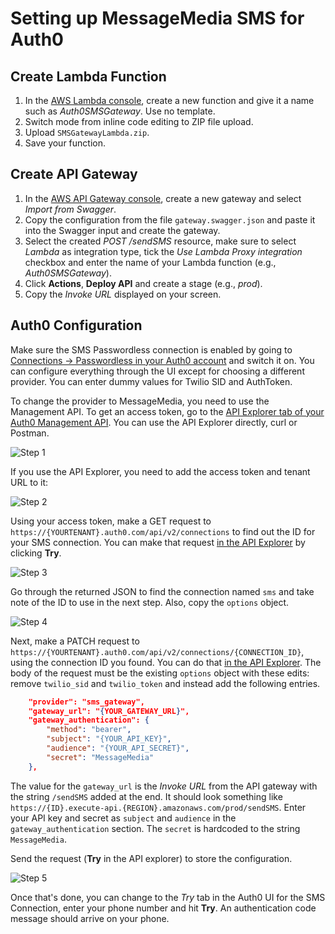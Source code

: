 # Setting up MessageMedia SMS for Auth0

## Create Lambda Function

1. In the [AWS Lambda console](https://console.aws.amazon.com/lambda/home), create a new function and give it a name such as _Auth0SMSGateway_. Use no template.
2. Switch mode from inline code editing to ZIP file upload.
3. Upload `SMSGatewayLambda.zip`.
4. Save your function.

## Create API Gateway

1. In the [AWS API Gateway console](https://console.aws.amazon.com/apigateway/home), create a new gateway and select _Import from Swagger_.
2. Copy the configuration from the file `gateway.swagger.json` and paste it into the Swagger input and create the gateway.
3. Select the created _POST /sendSMS_ resource, make sure to select _Lambda_ as integration type, tick the _Use Lambda Proxy integration_ checkbox and enter the name of your Lambda function (e.g., _Auth0SMSGateway_).
4. Click **Actions**, **Deploy API** and create a stage (e.g., _prod_).
5. Copy the _Invoke URL_ displayed on your screen.

## Auth0 Configuration

Make sure the SMS Passwordless connection is enabled by going to [Connections → Passwordless in your Auth0 account](https://manage.auth0.com/#/connections/passwordless) and switch it on. You can configure everything through the UI except for choosing a different provider. You can enter dummy values for Twilio SID and AuthToken.

To change the provider to MessageMedia, you need to use the Management API. To get an access token, go to the [API Explorer tab of your Auth0 Management API](https://manage.auth0.com/#/apis/management/explorer). You can use the API Explorer directly, curl or Postman.

![Step 1](https://developers.messagemedia.com/wp-content/uploads/2018/09/step1.png)

If you use the API Explorer, you need to add the access token and tenant URL to it:

![Step 2](https://developers.messagemedia.com/wp-content/uploads/2018/09/step2.png)

Using your access token, make a GET request to `https://{YOURTENANT}.auth0.com/api/v2/connections` to find out the ID for your SMS connection. You can make that request [in the API Explorer](https://auth0.com/docs/api/management/v2#!/Connections/get_connections) by clicking **Try**.

![Step 3](https://developers.messagemedia.com/wp-content/uploads/2018/09/step3.png)

Go through the returned JSON to find the connection named `sms` and take note of the ID to use in the next step. Also, copy the `options` object.

![Step 4](https://developers.messagemedia.com/wp-content/uploads/2018/09/step4.png)

Next, make a PATCH request to `https://{YOURTENANT}.auth0.com/api/v2/connections/{CONNECTION_ID}`, using the connection ID you found. You can do that [in the API Explorer](https://auth0.com/docs/api/management/v2#!/Connections/patch_connections_by_id). The body of the request must be the existing `options` object with these edits: remove `twilio_sid` and `twilio_token` and instead add the following entries.

````json
    "provider": "sms_gateway",
    "gateway_url": "{YOUR_GATEWAY_URL}",
    "gateway_authentication": {
        "method": "bearer",
        "subject": "{YOUR_API_KEY}",
        "audience": "{YOUR_API_SECRET}",
        "secret": "MessageMedia"
    },
````

The value for the `gateway_url` is the _Invoke URL_ from the API gateway with the string `/sendSMS` added at the end. It should look something like `https://{ID}.execute-api.{REGION}.amazonaws.com/prod/sendSMS`. Enter your API key and secret as `subject` and `audience` in the `gateway_authentication` section. The `secret` is hardcoded to the string `MessageMedia`.

Send the request (**Try** in the API explorer) to store the configuration.

![Step 5](https://developers.messagemedia.com/wp-content/uploads/2018/09/step5.png)

Once that's done, you can change to the _Try_ tab in the Auth0 UI for the SMS Connection, enter your phone number and hit **Try**. An authentication code message should arrive on your phone.
